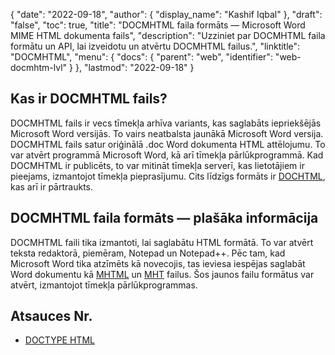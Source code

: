 {
  "date": "2022-09-18",
  "author": {
    "display_name": "Kashif Iqbal"
},
  "draft": "false",
  "toc": true,
  "title": "DOCMHTML faila formāts — Microsoft Word MIME HTML dokumenta fails",
  "description": "Uzziniet par DOCMHTML faila formātu un API, lai izveidotu un atvērtu DOCMHTML failus.",
  "linktitle": "DOCMHTML",
  "menu": {
    "docs": {
      "parent": "web",
      "identifier": "web-docmhtm-lvl"
}
},
  "lastmod": "2022-09-18"
}

## Kas ir DOCMHTML fails?

DOCMHTML fails ir vecs tīmekļa arhīva variants, kas saglabāts iepriekšējās Microsoft Word versijās. To vairs neatbalsta jaunākā Microsoft Word versija. DOCMHTML fails satur oriģinālā .doc Word dokumenta HTML attēlojumu. To var atvērt programmā Microsoft Word, kā arī tīmekļa pārlūkprogrammā. Kad DOCMHTML ir publicēts, to var mitināt tīmekļa serverī, kas lietotājiem ir pieejams, izmantojot tīmekļa pieprasījumu. Cits līdzīgs formāts ir [DOCHTML](/web/dochtml/), kas arī ir pārtraukts.

## DOCMHTML faila formāts — plašāka informācija

DOCMHTML faili tika izmantoti, lai saglabātu HTML formātā. To var atvērt teksta redaktorā, piemēram, Notepad un Notepad++. Pēc tam, kad Microsoft Word tika atzīmēts kā novecojis, tas ieviesa iespējas saglabāt Word dokumentu kā [MHTML](/web/mhtml/) un [MHT](/web/mht/) failus. Šos jaunos failu formātus var atvērt, izmantojot tīmekļa pārlūkprogrammas.

## Atsauces Nr.

* [DOCTYPE HTML](https://www.w3schools.com/tags/tag_doctype.asp)


